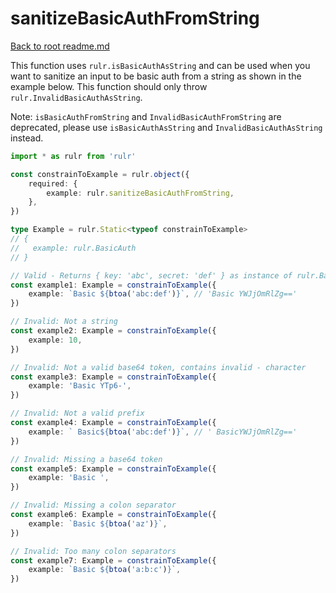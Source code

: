 # sanitizeBasicAuthFromString

[Back to root readme.md](../../../readme.md)

This function uses `rulr.isBasicAuthAsString` and can be used when you want to sanitize an input to be basic auth from a string as shown in the example below. This function should only throw `rulr.InvalidBasicAuthAsString`.

Note: `isBasicAuthFromString` and `InvalidBasicAuthFromString` are deprecated, please use `isBasicAuthAsString` and `InvalidBasicAuthAsString` instead.

```ts
import * as rulr from 'rulr'

const constrainToExample = rulr.object({
	required: {
		example: rulr.sanitizeBasicAuthFromString,
	},
})

type Example = rulr.Static<typeof constrainToExample>
// {
//   example: rulr.BasicAuth
// }

// Valid - Returns { key: 'abc', secret: 'def' } as instance of rulr.BasicAuth
const example1: Example = constrainToExample({
	example: `Basic ${btoa('abc:def')}`, // 'Basic YWJjOmRlZg=='
})

// Invalid: Not a string
const example2: Example = constrainToExample({
	example: 10,
})

// Invalid: Not a valid base64 token, contains invalid - character
const example3: Example = constrainToExample({
	example: 'Basic YTp6-',
})

// Invalid: Not a valid prefix
const example4: Example = constrainToExample({
	example: ` Basic${btoa('abc:def')}`, // ' BasicYWJjOmRlZg=='
})

// Invalid: Missing a base64 token
const example5: Example = constrainToExample({
	example: 'Basic ',
})

// Invalid: Missing a colon separator
const example6: Example = constrainToExample({
	example: `Basic ${btoa('az')}`,
})

// Invalid: Too many colon separators
const example7: Example = constrainToExample({
	example: `Basic ${btoa('a:b:c')}`,
})
```
